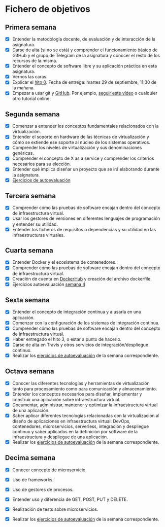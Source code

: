 # Fichero de objetivos

## Primera semana

- [x] Entender la metodología docente, de evaluación y de interacción de la asignatura.
- [x] Darse de alta (si no se está) y comprender el funcionamiento básico de GitHub y el grupo de Telegram de la asignatura y conocer el resto de los recursos de la misma.
- [x] Entender el concepto de software libre y su aplicación práctica en esta asignatura.
- [x] Vernos las caras.
- [x] Explicar el [hito 0](http://jj.github.io/IV/documentos/proyecto/0.Repositorio). Fecha de entrega: martes 29 de septiembre, 11:30 de la mañana.
- [x] Empezar a usar git y [GitHub](https://github.com/). Por ejemplo, [seguir este vídeo](https://www.youtube.com/watch?v=gmXyJI01qa8) o cualquier otro tutorial online.

## Segunda semana

- [x] Comenzar a entender los conceptos fundamentales relacionados con la virtualización.
- [x] Entender el soporte en hardware de las técnicas de virtualización y cómo se extiende ese soporte al núcleo de los sistemas operativos.
- [x] Comprender los niveles de virtualización y sus denominaciones genéricas.
- [x] Comprender el concepto de X as a service y comprender los criterios necesarios para su elección.
- [x] Entender qué implica diseñar un proyecto que se irá elaborando durante la asignatura.
- [x] [Ejercicios de autoevaluación](https://github.com/FranToBa/Autoevaluacion-IV)

## Tercera semana

- [x] Comprender cómo las pruebas de software encajan dentro del concepto de infraestructura virtual. 
- [x] Usar los gestores de versiones en diferentes lenguajes de programación y entender su utilidad.
- [x] Entender los ficheros de requisitos o dependencias y su utilidad en las infraestructuras virtuales.

## Cuarta semana

- [x] Entender Docker y el ecosistema de contenedores.
- [x] Comprender cómo las pruebas de software encajan dentro del concepto de infraestructura virtual.
- [x] Creación de cuenta en [DockerHub](https://hub.docker.com/) y creación del archivo dockerfile.
- [x] Ejercicios autoevaluación [semana 4](https://github.com/FranToBa/Autoevaluacion-IV/blob/main/docs/s4.md)

## Sexta semana


- [x] Entender el concepto de integración continua y a usarla en una aplicación.
- [x] Comenzar con la configuración de los sistemas de integración continua.
- [x] Comprender cómo las pruebas de software encajan dentro del concepto de infraestructura virtual.
- [x] Haber entregado el hito 3, o estar a punto de hacerlo.
- [x] Darse de alta en Travis y otros servicios de integración/despliegue continuo.
- [x] Realizar los [ejercicios de autoevaluación](https://github.com/FranToBa/Autoevaluacion-IV/blob/main/docs/s6.md) de la semana correspondiente.

## Octava semana

- [x] Conocer las diferentes tecnologías y herramientas de virtualización tanto para procesamiento como para comunicación y almacenamiento.
- [x] Entender los conceptos necesarios para diseñar, implementar y construir una aplicación sobre infraestructura virtual.
- [x] Documentar, administrar, mantener y optimizar la infraestructura virtual de una aplicación.
- [x] Saber aplicar diferentes tecnologías relacionadas con la virtualización al diseño de aplicaciones en infraestructura virtual: DevOps, contenedores, microservicios, serverless, integración y despliegue continuo y saber aplicarlos en la definición por software de la infraestructura y despliegue de una aplicación.
- [x] Realizar los [ejercicios de autoevaluación](https://github.com/FranToBa/Autoevaluacion-IV/blob/main/docs/s8.md) de la semana correspondiente.

## Decima semana

- [x] Conocer concepto de microservicio.
- [x] Uso de frameworks.
- [x] Uso de gestores de procesos.
- [x] Entender uso y diferencia de GET, POST, PUT y DELETE.
- [x] Realización de tests sobre microservicios.
- [x] Realizar los [ejercicios de autoevaluación](https://github.com/FranToBa/Autoevaluacion-IV/blob/main/docs/s10.md) de la semana correspondiente.


